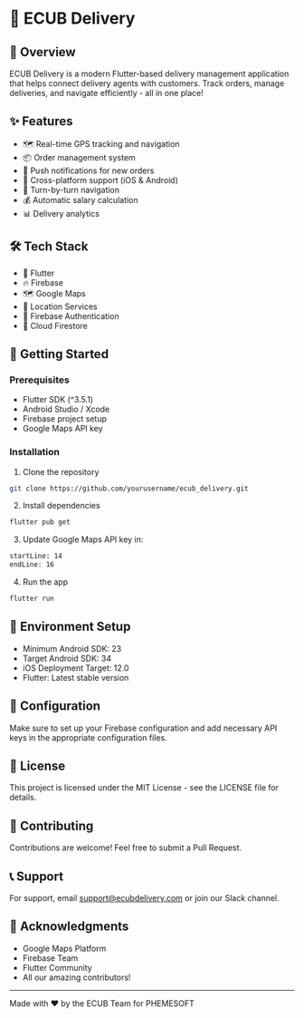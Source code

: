 # 🚚 ECUB Delivery

## 🌟 Overview
ECUB Delivery is a modern Flutter-based delivery management application that helps connect delivery agents with customers. Track orders, manage deliveries, and navigate efficiently - all in one place!

## ✨ Features
- 🗺️ Real-time GPS tracking and navigation
- 📦 Order management system
- 🔔 Push notifications for new orders
- 📱 Cross-platform support (iOS & Android)
- 🚗 Turn-by-turn navigation
- 💰 Automatic salary calculation
- 📊 Delivery analytics

## 🛠️ Tech Stack
- 📱 Flutter
- 🔥 Firebase
- 🗺️ Google Maps
- 📍 Location Services
- 🔐 Firebase Authentication
- 💾 Cloud Firestore

## 🚀 Getting Started

### Prerequisites
- Flutter SDK (^3.5.1)
- Android Studio / Xcode
- Firebase project setup
- Google Maps API key

### Installation
1. Clone the repository
```bash
git clone https://github.com/yourusername/ecub_delivery.git
```

2. Install dependencies
```bash
flutter pub get
```

3. Update Google Maps API key in:
```xml:android/app/src/main/AndroidManifest.xml
startLine: 14
endLine: 16
```

4. Run the app
```bash
flutter run
```

## 📱 Environment Setup
- Minimum Android SDK: 23
- Target Android SDK: 34
- iOS Deployment Target: 12.0
- Flutter: Latest stable version

## 🔑 Configuration
Make sure to set up your Firebase configuration and add necessary API keys in the appropriate configuration files.

## 📄 License
This project is licensed under the MIT License - see the LICENSE file for details.

## 🤝 Contributing
Contributions are welcome! Feel free to submit a Pull Request.

## 📞 Support
For support, email support@ecubdelivery.com or join our Slack channel.

## 🙏 Acknowledgments
- Google Maps Platform
- Firebase Team
- Flutter Community
- All our amazing contributors!

---
Made with ❤️ by the ECUB Team for PHEMESOFT
